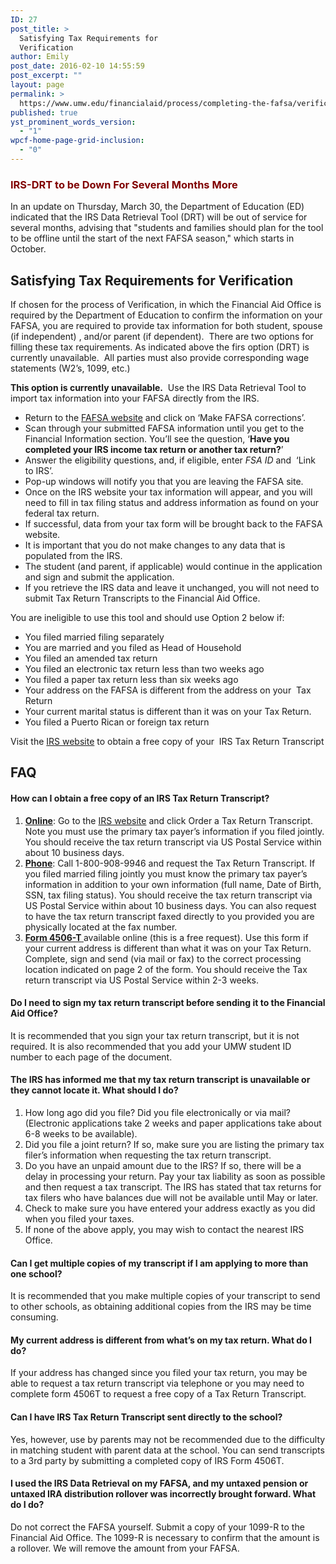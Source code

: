 ```yaml
---
ID: 27
post_title: >
  Satisfying Tax Requirements for
  Verification
author: Emily
post_date: 2016-02-10 14:55:59
post_excerpt: ""
layout: page
permalink: >
  https://www.umw.edu/financialaid/process/completing-the-fafsa/verification/forms/requirements/
published: true
yst_prominent_words_version:
  - "1"
wpcf-home-page-grid-inclusion:
  - "0"
---
```

<h3><span style="color: #800000">IRS-DRT to be Down For Several Months More</span></h3>
In an update on Thursday, March 30, the Department of Education (ED) indicated that the IRS Data Retrieval Tool (DRT) will be out of service for several months, advising that "students and families should plan for the tool to be offline until the start of the next FAFSA season," which starts in October.
<h2>Satisfying Tax Requirements for Verification</h2>
If chosen for the process of Verification, in which the Financial Aid Office is required by the Department of Education to confirm the information on your FAFSA, you are required to provide tax information for both student, spouse (if independent) , and/or parent (if dependent).  There are two options for filling these tax requirements. As indicated above the firs option (DRT) is currently unavailable.  All parties must also provide corresponding wage statements (W2’s, 1099, etc.)

<strong>This option is currently unavailable.</strong>  Use the IRS Data Retrieval Tool to import tax information into your FAFSA directly from the IRS.
<ul>
 	<li>Return to the <a href="https://fafsa.ed.gov/">FAFSA website</a> and click on ‘Make FAFSA corrections’.</li>
 	<li>Scan through your submitted FAFSA information until you get to the Financial Information section. You’ll see the question, ‘<strong>Have you completed your IRS income tax return or another tax return?</strong>’</li>
 	<li>Answer the eligibility questions, and, if eligible, enter <em>FSA ID</em> and  ‘Link to IRS’.</li>
 	<li>Pop-up windows will notify you that you are leaving the FAFSA site.</li>
 	<li>Once on the IRS website your tax information will appear, and you will need to fill in tax filing status and address information as found on your federal tax return.</li>
 	<li>If successful, data from your tax form will be brought back to the FAFSA website.</li>
 	<li>It is important that you do not make changes to any data that is populated from the IRS.</li>
 	<li>The student (and parent, if applicable) would continue in the application and sign and submit the application.</li>
 	<li>If you retrieve the IRS data and leave it unchanged, you will not need to submit Tax Return Transcripts to the Financial Aid Office.</li>
</ul>
You are ineligible to use this tool and should use Option 2 below if:
<ul>
 	<li>You filed married filing separately</li>
 	<li>You are married and you filed as Head of Household</li>
 	<li>You filed an amended tax return</li>
 	<li>You filed an electronic tax return less than two weeks ago</li>
 	<li>You filed a paper tax return less than six weeks ago</li>
 	<li>Your address on the FAFSA is different from the address on your  Tax Return</li>
 	<li>Your current marital status is different than it was on your Tax Return.</li>
 	<li>You filed a Puerto Rican or foreign tax return</li>
</ul>
Visit the <a href="http://www.irs.gov">IRS website</a> to obtain a free copy of your  IRS Tax Return Transcript
<h2>FAQ</h2>
<h4>How can I obtain a free copy of an IRS Tax Return Transcript?</h4>
<ol>
 	<li><strong><u>Online</u></strong>: Go to the <a href="http://www.irs.gov">IRS website</a> and click Order a Tax Return Transcript. Note you must use the primary tax payer’s information if you filed jointly. You should receive the tax return transcript via US Postal Service within about 10 business days.</li>
 	<li><strong><u>Phone</u></strong>: Call 1-800-908-9946 and request the Tax Return Transcript. If you filed married filing jointly you must know the primary tax payer’s information in addition to your own information (full name, Date of Birth, SSN, tax filing status). You should receive the tax return transcript via US Postal Service within about 10 business days. You can also request to have the tax return transcript faxed directly to you provided you are physically located at the fax number.</li>
 	<li><strong><u><a href="http://www.irs.gov">Form 4506-T</a> </u></strong>available online (this is a free request). Use this form if your current address is different than what it was on your Tax Return. Complete, sign and send (via mail or fax) to the correct processing location indicated on page 2 of the form. You should receive the Tax return transcript via US Postal Service within 2-3 weeks.</li>
</ol>
<h4>Do I need to sign my tax return transcript before sending it to the Financial Aid Office?</h4>
It is recommended that you sign your tax return transcript, but it is not required. It is also recommended that you add your UMW student ID number to each page of the document.
<h4>The IRS has informed me that my tax return transcript is unavailable or they cannot locate it. What should I do?</h4>
<ol>
 	<li>How long ago did you file? Did you file electronically or via mail? (Electronic applications take 2 weeks and paper applications take about 6-8 weeks to be available).</li>
 	<li>Did you file a joint return? If so, make sure you are listing the primary tax filer’s information when requesting the tax return transcript.</li>
 	<li>Do you have an unpaid amount due to the IRS? If so, there will be a delay in processing your return. Pay your tax liability as soon as possible and then request a tax transcript. The IRS has stated that tax returns for tax filers who have balances due will not be available until May or later.</li>
 	<li>Check to make sure you have entered your address exactly as you did when you filed your taxes.</li>
 	<li>If none of the above apply, you may wish to contact the nearest IRS Office.</li>
</ol>
<h4>Can I get multiple copies of my transcript if I am applying to more than one school?</h4>
It is recommended that you make multiple copies of your transcript to send to other schools, as obtaining additional copies from the IRS may be time consuming.
<h4>My current address is different from what’s on my tax return. What do I do?</h4>
If your address has changed since you filed your tax return, you may be able to request a tax return transcript via telephone or you may need to complete form 4506T to request a free copy of a Tax Return Transcript.
<h4>Can I have IRS Tax Return Transcript sent directly to the school?</h4>
Yes, however, use by parents may not be recommended due to the difficulty in matching student with parent data at the school. You can send transcripts to a 3rd party by submitting a completed copy of IRS Form 4506T.
<h4>I used the IRS Data Retrieval on my FAFSA, and my untaxed pension or untaxed IRA distribution rollover was incorrectly brought forward. What do I do?</h4>
Do not correct the FAFSA yourself. Submit a copy of your 1099-R to the Financial Aid Office. The 1099-R is necessary to confirm that the amount is a rollover. We will remove the amount from your FAFSA.